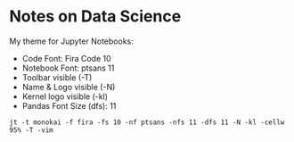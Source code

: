 # Notes on Data Science

My theme for Jupyter Notebooks:

- Code Font: Fira Code 10
- Notebook Font: ptsans 11
- Toolbar visible (-T)
- Name & Logo visible (-N)
- Kernel logo visible (-kl)
- Pandas Font Size (dfs): 11

`jt -t monokai -f fira -fs 10 -nf ptsans -nfs 11 -dfs 11 -N -kl -cellw 95% -T -vim`
